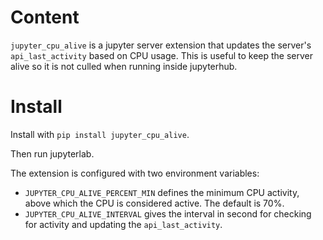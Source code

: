 # Content
`jupyter_cpu_alive` is a jupyter server extension that updates the server's `api_last_activity` based on CPU usage. This is useful to keep the server alive so it is not culled when running inside jupyterhub.

# Install
Install with `pip install jupyter_cpu_alive`.

Then run jupyterlab.

The extension is configured with two environment variables:
- `JUPYTER_CPU_ALIVE_PERCENT_MIN` defines the minimum CPU activity, above which the CPU is considered active. The default is 70%.
- `JUPYTER_CPU_ALIVE_INTERVAL` gives the interval in second for checking for activity and updating the `api_last_activity`.